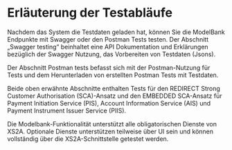 # Erläuterung der Testabläufe

Nachdem das System die Testdaten geladen hat, können Sie die ModelBank Endpunkte mit Swagger oder den Postman Tests testen. Der Abschnitt „Swagger testing“ beinhaltet eine API Dokumentation und Erklärungen bezüglich der Swagger Nutzung, das Vorbereiten von Testdaten (Jsons).

Der Abschnitt Postman tests befasst sich mit der Postman-Nutzung für Tests und dem Herunterladen von erstellten Postman Tests mit Testdaten.

Beide oben erwähnte Abschnitte enthalten Tests für den REDIRECT Strong Customer Authorisation (SCA)-Ansatz und den EMBEDDED SCA-Ansatz für Payment Initiation Service (PIS), Account Information Service (AIS) und Payment Instrument Issuer Service (PIIS).

Die Modelbank-Funktionalität unterstützt alle obligatorischen Dienste von XS2A.
Optionale Dienste unterstützen teilweise über UI sein und können vollständig über die XS2A-Schnittstelle getestet werden.
